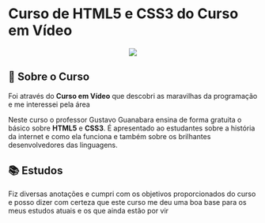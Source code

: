 <h1>Curso de HTML5 e CSS3 do Curso em Vídeo</h1>

<div align="center">
  <a href="https://www.cursoemvideo.com/" target="_blank" rel="external"><img src="https://www.cursoemvideo.com/wp-content/uploads/2019/08/cursoemvideo-logo.png"></a>
</div>

<h2>🤔 Sobre o Curso</h2>

 Foi através do **Curso em Vídeo** que descobri as maravilhas da programação e me interessei pela área
 
 Neste curso o professor Gustavo Guanabara ensina de forma gratuita o básico sobre **HTML5** e **CSS3**. É apresentado ao estudantes sobre a história da internet e como ela funciona e também sobre os brilhantes desenvolvedores das linguagens.
 
<h2>📚 Estudos</h2>

Fiz diversas anotações e cumpri com os objetivos proporcionados do curso e posso dizer com certeza que este curso me deu uma boa base para os meus estudos atuais e os que ainda estão por vir
